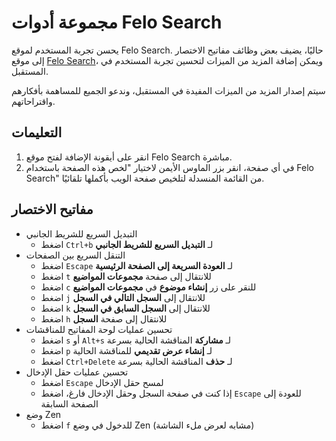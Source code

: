 # مجموعة أدوات Felo Search

يحسن تجربة المستخدم لموقع Felo Search. حاليًا، يضيف بعض وظائف مفاتيح الاختصار إلى موقع [Felo Search](https://felo.ai)، ويمكن إضافة المزيد من الميزات لتحسين تجربة المستخدم في المستقبل.

سيتم إصدار المزيد من الميزات المفيدة في المستقبل، وندعو الجميع للمساهمة بأفكارهم واقتراحاتهم.

## التعليمات

1. انقر على أيقونة الإضافة لفتح موقع Felo Search مباشرة.
2. في أي صفحة، انقر بزر الماوس الأيمن لاختيار "لخص هذه الصفحة باستخدام Felo Search" من القائمة المنسدلة لتلخيص صفحة الويب بأكملها تلقائيًا.

## مفاتيح الاختصار

- التبديل السريع للشريط الجانبي
  - اضغط `Ctrl+b` لـ **التبديل السريع للشريط الجانبي**
- التنقل السريع بين الصفحات
  - اضغط `Escape` لـ **العودة السريعة إلى الصفحة الرئيسية**
  - اضغط `t` للانتقال إلى صفحة **مجموعات المواضيع**
  - اضغط `c` للنقر على زر **إنشاء موضوع** في **مجموعات المواضيع**
  - اضغط `j` للانتقال إلى **السجل التالي في السجل**
  - اضغط `k` للانتقال إلى **السجل السابق في السجل**
  - اضغط `h` للانتقال إلى صفحة **السجل**
- تحسين عمليات لوحة المفاتيح للمناقشات
  - اضغط `s` أو `Alt+s` لـ **مشاركة** المناقشة الحالية بسرعة
  - اضغط `p` لـ **إنشاء عرض تقديمي** للمناقشة الحالية
  - اضغط `Ctrl+Delete` لـ **حذف** المناقشة الحالية بسرعة
- تحسين عمليات حقل الإدخال
  - اضغط `Escape` لمسح حقل الإدخال
  - إذا كنت في صفحة السجل وحقل الإدخال فارغ، اضغط `Escape` للعودة إلى الصفحة السابقة
- وضع Zen
  - اضغط `f` للدخول في وضع Zen (مشابه لعرض ملء الشاشة)
